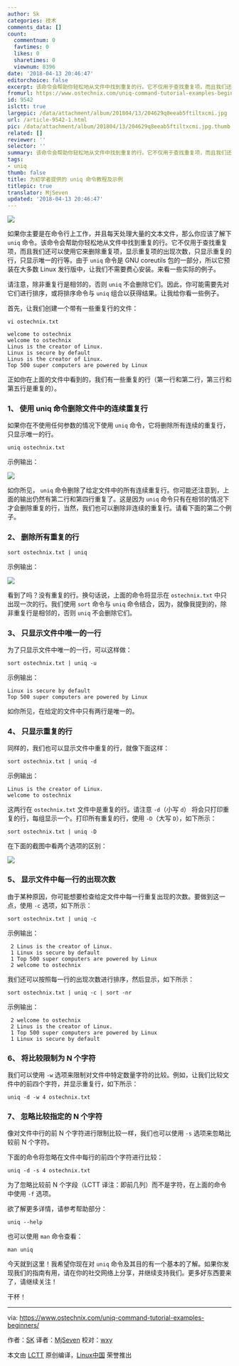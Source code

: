 ```yaml
---
author: Sk
categories: 技术
comments_data: []
count:
  commentnum: 0
  favtimes: 0
  likes: 0
  sharetimes: 0
  viewnum: 8396
date: '2018-04-13 20:46:47'
editorchoice: false
excerpt: 该命令会帮助你轻松地从文件中找到重复的行。它不仅用于查找重复项，而且我们还可以使用它来删除重复项，显示重复项的出现次数，只显示重复的行，只显示唯一的行等。
fromurl: https://www.ostechnix.com/uniq-command-tutorial-examples-beginners/
id: 9542
islctt: true
largepic: /data/attachment/album/201804/13/204629q8eeab5ftiltxcmi.jpg
url: /article-9542-1.html
pic: /data/attachment/album/201804/13/204629q8eeab5ftiltxcmi.jpg.thumb.jpg
related: []
reviewer: ''
selector: ''
summary: 该命令会帮助你轻松地从文件中找到重复的行。它不仅用于查找重复项，而且我们还可以使用它来删除重复项，显示重复项的出现次数，只显示重复的行，只显示唯一的行等。
tags:
- uniq
thumb: false
title: 为初学者提供的 uniq 命令教程及示例
titlepic: true
translator: MjSeven
updated: '2018-04-13 20:46:47'
---
```


![](/data/attachment/album/201804/13/204629q8eeab5ftiltxcmi.jpg)


如果你主要是在命令行上工作，并且每天处理大量的文本文件，那么你应该了解下 `uniq` 命令。该命令会帮助你轻松地从文件中找到重复的行。它不仅用于查找重复项，而且我们还可以使用它来删除重复项，显示重复项的出现次数，只显示重复的行，只显示唯一的行等。由于 `uniq` 命令是 GNU coreutils 包的一部分，所以它预装在大多数 Linux 发行版中，让我们不需要费心安装。来看一些实际的例子。


请注意，除非重复行是相邻的，否则 `uniq` 不会删除它们。因此，你可能需要先对它们进行排序，或将排序命令与 `uniq` 组合以获得结果。让我给你看一些例子。


首先，让我们创建一个带有一些重复行的文件：



```
vi ostechnix.txt

```


```
welcome to ostechnix
welcome to ostechnix
Linus is the creator of Linux.
Linux is secure by default
Linus is the creator of Linux.
Top 500 super computers are powered by Linux

```

正如你在上面的文件中看到的，我们有一些重复的行（第一行和第二行，第三行和第五行是重复的）。


### 1、 使用 uniq 命令删除文件中的连续重复行


如果你在不使用任何参数的情况下使用 `uniq` 命令，它将删除所有连续的重复行，只显示唯一的行。



```
uniq ostechnix.txt

```

示例输出：


![](/data/attachment/album/201804/13/204653e5yjb4b6u6b1j9if.png)


如你所见， `uniq` 命令删除了给定文件中的所有连续重复行。你可能还注意到，上面的输出仍然有第二行和第四行重复了。这是因为 `uniq` 命令只有在相邻的情况下才会删除重复的行，当然，我们也可以删除非连续的重复行。请看下面的第二个例子。


### 2、 删除所有重复的行



```
sort ostechnix.txt | uniq

```

示例输出：


![](/data/attachment/album/201804/13/204655vhmmjsp3zp11sfet.png)


看到了吗？没有重复的行。换句话说，上面的命令将显示在 `ostechnix.txt` 中只出现一次的行。我们使用 `sort` 命令与 `uniq` 命令结合，因为，就像我提到的，除非重复行是相邻的，否则 `uniq` 不会删除它们。


### 3、 只显示文件中唯一的一行


为了只显示文件中唯一的一行，可以这样做：



```
sort ostechnix.txt | uniq -u

```

示例输出：



```
Linux is secure by default
Top 500 super computers are powered by Linux

```

如你所见，在给定的文件中只有两行是唯一的。


### 4、 只显示重复的行


同样的，我们也可以显示文件中重复的行，就像下面这样：



```
sort ostechnix.txt | uniq -d

```

示例输出：



```
Linus is the creator of Linux.
welcome to ostechnix

```

这两行在 `ostechnix.txt` 文件中是重复的行。请注意 `-d`（小写 `d`） 将会只打印重复的行，每组显示一个。打印所有重复的行，使用 `-D`（大写 `D`），如下所示：



```
sort ostechnix.txt | uniq -D

```

在下面的截图中看两个选项的区别：


![](/data/attachment/album/201804/13/204657rpo115v6tp5bn1xq.png)


### 5、 显示文件中每一行的出现次数


由于某种原因，你可能想要检查给定文件中每一行重复出现的次数。要做到这一点，使用 `-c` 选项，如下所示：



```
sort ostechnix.txt | uniq -c

```

示例输出：



```
 2 Linus is the creator of Linux.
 1 Linux is secure by default
 1 Top 500 super computers are powered by Linux
 2 welcome to ostechnix

```

我们还可以按照每一行的出现次数进行排序，然后显示，如下所示：



```
sort ostechnix.txt | uniq -c | sort -nr

```

示例输出：



```
 2 welcome to ostechnix
 2 Linus is the creator of Linux.
 1 Top 500 super computers are powered by Linux
 1 Linux is secure by default

```

### 6、 将比较限制为 N 个字符


我们可以使用 `-w` 选项来限制对文件中特定数量字符的比较。例如，让我们比较文件中的前四个字符，并显示重复行，如下所示：



```
uniq -d -w 4 ostechnix.txt

```

### 7、 忽略比较指定的 N 个字符


像对文件中行的前 N 个字符进行限制比较一样，我们也可以使用 `-s` 选项来忽略比较前 N 个字符。


下面的命令将忽略在文件中每行的前四个字符进行比较：



```
uniq -d -s 4 ostechnix.txt

```

为了忽略比较前 N 个字段（LCTT 译注：即前几列）而不是字符，在上面的命令中使用 `-f` 选项。


欲了解更多详情，请参考帮助部分：



```
uniq --help

```

也可以使用 `man` 命令查看：



```
man uniq

```

今天就到这里！我希望你现在对 `uniq` 命令及其目的有一个基本的了解。如果你发现我们的指南有用，请在你的社交网络上分享，并继续支持我们。更多好东西要来了，请继续关注！


干杯！




---


via: <https://www.ostechnix.com/uniq-command-tutorial-examples-beginners/>


作者：[SK](https://www.ostechnix.com) 译者：[MjSeven](https://github.com/MjSeven) 校对：[wxy](https://github.com/wxy)


本文由 [LCTT](https://github.com/LCTT/TranslateProject) 原创编译，[Linux中国](https://linux.cn/) 荣誉推出
